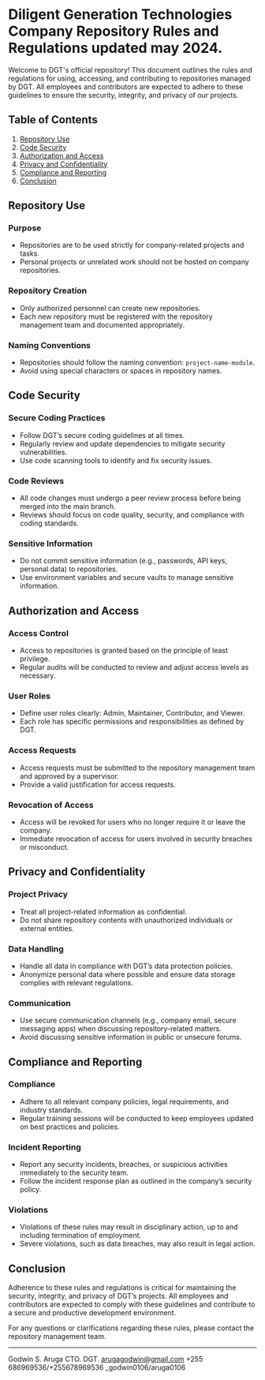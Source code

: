 
# Diligent Generation Technologies Company Repository Rules and Regulations updated may 2024.

Welcome to DGT's official repository! This document outlines the rules and regulations for using, accessing, and contributing to repositories managed by DGT. All employees and contributors are expected to adhere to these guidelines to ensure the security, integrity, and privacy of our projects.

## Table of Contents
1. [Repository Use](#repository-use)
2. [Code Security](#code-security)
3. [Authorization and Access](#authorization-and-access)
4. [Privacy and Confidentiality](#privacy-and-confidentiality)
5. [Compliance and Reporting](#compliance-and-reporting)
6. [Conclusion](#conclusion)

## Repository Use

### Purpose
- Repositories are to be used strictly for company-related projects and tasks.
- Personal projects or unrelated work should not be hosted on company repositories.

### Repository Creation
- Only authorized personnel can create new repositories.
- Each new repository must be registered with the repository management team and documented appropriately.

### Naming Conventions
- Repositories should follow the naming convention: `project-name-module`.
- Avoid using special characters or spaces in repository names.

## Code Security

### Secure Coding Practices
- Follow DGT’s secure coding guidelines at all times.
- Regularly review and update dependencies to mitigate security vulnerabilities.
- Use code scanning tools to identify and fix security issues.

### Code Reviews
- All code changes must undergo a peer review process before being merged into the main branch.
- Reviews should focus on code quality, security, and compliance with coding standards.

### Sensitive Information
- Do not commit sensitive information (e.g., passwords, API keys, personal data) to repositories.
- Use environment variables and secure vaults to manage sensitive information.

## Authorization and Access

### Access Control
- Access to repositories is granted based on the principle of least privilege.
- Regular audits will be conducted to review and adjust access levels as necessary.

### User Roles
- Define user roles clearly: Admin, Maintainer, Contributor, and Viewer.
- Each role has specific permissions and responsibilities as defined by DGT.

### Access Requests
- Access requests must be submitted to the repository management team and approved by a supervisor.
- Provide a valid justification for access requests.

### Revocation of Access
- Access will be revoked for users who no longer require it or leave the company.
- Immediate revocation of access for users involved in security breaches or misconduct.

## Privacy and Confidentiality

### Project Privacy
- Treat all project-related information as confidential.
- Do not share repository contents with unauthorized individuals or external entities.

### Data Handling
- Handle all data in compliance with DGT’s data protection policies.
- Anonymize personal data where possible and ensure data storage complies with relevant regulations.

### Communication
- Use secure communication channels (e.g., company email, secure messaging apps) when discussing repository-related matters.
- Avoid discussing sensitive information in public or unsecure forums.

## Compliance and Reporting

### Compliance
- Adhere to all relevant company policies, legal requirements, and industry standards.
- Regular training sessions will be conducted to keep employees updated on best practices and policies.

### Incident Reporting
- Report any security incidents, breaches, or suspicious activities immediately to the security team.
- Follow the incident response plan as outlined in the company’s security policy.

### Violations
- Violations of these rules may result in disciplinary action, up to and including termination of employment.
- Severe violations, such as data breaches, may also result in legal action.

## Conclusion
Adherence to these rules and regulations is critical for maintaining the security, integrity, and privacy of DGT’s projects. All employees and contributors are expected to comply with these guidelines and contribute to a secure and productive development environment.

For any questions or clarifications regarding these rules, please contact the repository management team.

---

Godwin S. Aruga
CTO.
DGT.
arugagodwin@gmail.com
+255 686969536/+255678969536
_godwin0106/aruga0106
